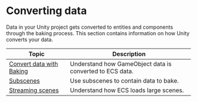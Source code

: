 # Converting data

Data in your Unity project gets converted to entities and components through the baking process. This section contains information on how Unity converts your data.

|**Topic**|**Description**|
|---|---|
|[Convert data with Baking](baking.md)|Understand how GameObject data is converted to ECS data.|
|[Subscenes](conversion-subscenes.md)|Use subscenes to contain data to bake.|
|[Streaming scenes](scripting-loading-scenes.md)|Understand how ECS loads large scenes.|
